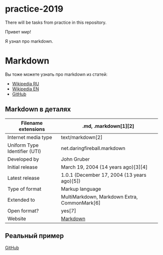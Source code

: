 # practice-2019

There will be tasks from practice in this repository.

Привет мир!

Я узнал про markdown.



# Markdown

Вы тоже можете узнать про markdown из статей:

* [Wikipedia RU](https://ru.wikipedia.org/wiki/Markdown/)
* [Wikipedia EN](https://en.wikipedia.org/wiki/Markdown/)
* [GitHub](https://guides.github.com/features/mastering-markdown/)



## Markdown в деталях

Filename extensions | .md, .markdown[1][2]
--------------------|---------------------
Internet media type | text/markdown[2]
Uniform Type Identifier (UTI) | net.daringfireball.markdown
Developed by | John Gruber
Initial release | March 19, 2004 (14 years ago)[3][4]
Latest release | 1.0.1 (December 17, 2004 (13 years ago)[5])
Type of format | Markup language
Extended to | MultiMarkdown, Markdown Extra, CommonMark[6]
Open format? | yes[7]
Website | [Markdown](http://daringfireball.net/projects/markdown)

 

## Реальный пример

[GitHub](https://github.com/Microsoft/TypeScript/blob/master/README.md)